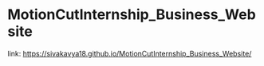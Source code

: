 # MotionCutInternship_Business_Website

link: https://sivakavya18.github.io/MotionCutInternship_Business_Website/
